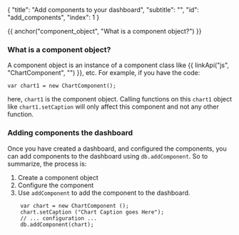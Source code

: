 <meta>
{
    "title": "Add components to your dashboard",
    "subtitle": "",
    "id": "add_components",
    "index": 1
}
</meta>

{{ anchor("component_object", "What is a component object?") }}
### What is a component object?

A component object is an instance of a component class like {{ linkApi("js", "ChartComponent", "") }}, etc. For example, if you have the code:

~~~
var chart1 = new ChartComponent();
~~~

here, `chart1` is the component object. Calling functions on this `chart1` object like `chart1.setCaption` will only affect this component and not any other function.

### Adding components the dashboard

Once you have created a dashboard, and configured the components, you can add components to the dashboard using `db.addComponent`. So to summarize, the process is:

1. Create a component object
2. Configure the component
3. Use `addComponent` to add the component to the dashboard.


~~~
	var chart = new ChartComponent ();
	chart.setCaption ("Chart Caption goes Here");
	// ... configuration ...
	db.addComponent(chart);
~~~